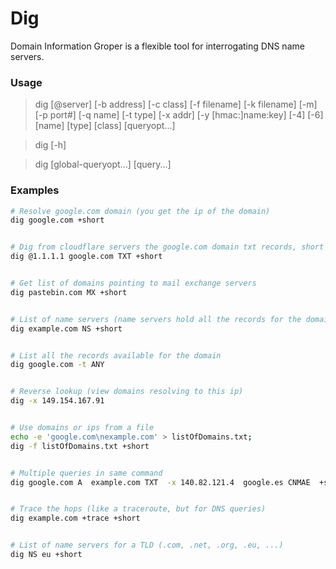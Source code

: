 # Dig  
Domain Information Groper is a flexible tool for interrogating DNS name servers.  
  
### Usage  
> dig [@server] [-b address] [-c class] [-f filename] [-k filename] [-m] [-p port#] [-q name] [-t type] [-x addr] [-y [hmac:]name:key] [-4] [-6] [name] [type] [class] [queryopt...]  
  
> dig [-h]  
  
> dig [global-queryopt...] [query...]  

### Examples   
```bash
# Resolve google.com domain (you get the ip of the domain)  
dig google.com +short    


# Dig from cloudflare servers the google.com domain txt records, short output.  
dig @1.1.1.1 google.com TXT +short  


# Get list of domains pointing to mail exchange servers  
dig pastebin.com MX +short 


# List of name servers (name servers hold all the records for the domain, A, AAAA, MX, TXT, CNAME, NS, PTR, SOA...)
dig example.com NS +short


# List all the records available for the domain
dig google.com -t ANY


# Reverse lookup (view domains resolving to this ip)  
dig -x 149.154.167.91  


# Use domains or ips from a file
echo -e 'google.com\nexample.com' > listOfDomains.txt;
dig -f listOfDomains.txt +short


# Multiple queries in same command
dig google.com A  example.com TXT  -x 140.82.121.4  google.es CNMAE  +short


# Trace the hops (like a traceroute, but for DNS queries)
dig example.com +trace +short


# List of name servers for a TLD (.com, .net, .org, .eu, ...)
dig NS eu +short
```
